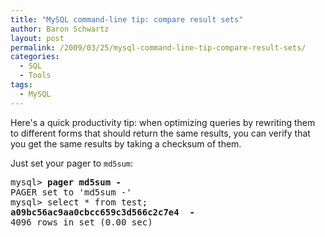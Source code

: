 ```yaml
---
title: "MySQL command-line tip: compare result sets"
author: Baron Schwartz
layout: post
permalink: /2009/03/25/mysql-command-line-tip-compare-result-sets/
categories:
  - SQL
  - Tools
tags:
  - MySQL
---
```

Here's a quick productivity tip: when optimizing queries by rewriting them to different forms that should return the same results, you can verify that you get the same results by taking a checksum of them.

Just set your pager to `md5sum`:

<pre>mysql&gt; <strong>pager md5sum -</strong>
PAGER set to 'md5sum -'
mysql&gt; select * from test;
<strong>a09bc56ac9aa0cbcc659c3d566c2c7e4  -</strong>
4096 rows in set (0.00 sec)
</pre>
